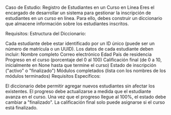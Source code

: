 Caso de Estudio: Registro de Estudiantes en un Curso en Línea
Eres el encargado de desarrollar un sistema para gestionar la inscripción de estudiantes en un curso en línea. Para ello, debes construir un diccionario que almacene información sobre los estudiantes inscritos.

Requisitos:
Estructura del Diccionario:

Cada estudiante debe estar identificado por un ID único (puede ser un número de matrícula o un UUID).
Los datos de cada estudiante deben incluir:
Nombre completo
Correo electrónico
Edad
País de residencia
Progreso en el curso (porcentaje del 0 al 100)
Calificación final (de 0 a 10, inicialmente en None hasta que termine el curso)
Estado de inscripción ("activo" o "finalizado")
Módulos completados (lista con los nombres de los módulos terminados)
Requisitos Específicos:

El diccionario debe permitir agregar nuevos estudiantes sin afectar los existentes.
El progreso debe actualizarse a medida que el estudiante avanza en el curso.
Una vez que el progreso llegue al 100%, el estado debe cambiar a "finalizado".
La calificación final solo puede asignarse si el curso está finalizado.
